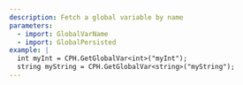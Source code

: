 ```yaml
---
description: Fetch a global variable by name
parameters:
  - import: GlobalVarName
  - import: GlobalPersisted
example: |
  int myInt = CPH.GetGlobalVar<int>("myInt");
  string myString = CPH.GetGlobalVar<string>("myString");
---
```

